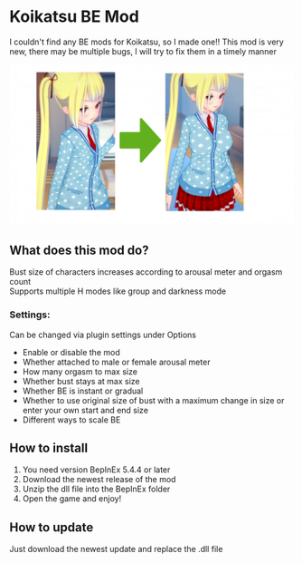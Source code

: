 # Koikatsu BE Mod
I couldn't find any BE mods for Koikatsu, so I made one!!
This mod is very new, there may be multiple bugs, I will try to fix them in a timely manner

![alt text](https://github.com/SynchronisedNerdism/KK_BE/blob/main/beshowcase.png?raw=true)

## What does this mod do?
Bust size of characters increases according to arousal meter and orgasm count</br>
Supports multiple H modes like group and darkness mode

### Settings:
Can be changed via plugin settings under Options
- Enable or disable the mod
- Whether attached to male or female arousal meter
- How many orgasm to max size
- Whether bust stays at max size
- Whether BE is instant or gradual
- Whether to use original size of bust with a maximum change in size or enter your own start and end size
- Different ways to scale BE


## How to install
1. You need version BepInEx 5.4.4 or later
2. Download the newest release of the mod
3. Unzip the dll file into the BepInEx folder
4. Open the game and enjoy!

## How to update
Just download the newest update and replace the .dll file

